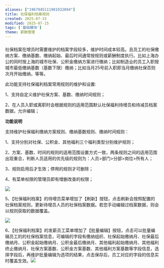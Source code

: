 ```yaml
---
aliases: ["1967945111901932094"]
title: 社保福利档案规则
created: 2025-07-15
modified: 2025-07-15
tags: ['基础模块']
theme: 薪酬管理
---
```


###

社保档案在增员时需要维护的档案字段较多，维护时间成本较高。且员工的社保缴纳方案、缴纳基数、缴纳起始、最后时间通常按规则或薪酬制度执行。比如上海办公的同时按上海的城市社保、公积金缴纳方案进行缴纳；比如制造业的员工入职按城市最低缴纳基数（基数下限）缴纳；比如当月25号前入职即当月缴纳社保否则次月开始缴纳，等等。

此功能支持社保福利档案常用规则的维护和设置:

1、支持自定义维护社保方案、基数、缴纳时间规则；

2、在人员入职或离职时会根据规则的适用范围默认社保福利待增员和待减员档案数据，允许编辑；

**功能说明**

支持维护社保福利缴纳方案规则、缴纳基数规则、缴纳时间规则：

1、支持分别对社保、公积金、其他福利三个福利类型分别维护规则；

2、方案、基数、时间的规则的适用范围设置方式一致，两条规则之间的适用范围出现重合，判断人员适用的优先级的规则为：人员>部门>分部>岗位>所有人；

3、规则启用后才生效；停用的规则才可删除；

4、有菜单权限的管理员即有增删改查的权限；

![](a95daa030213bffeecea962b78696ed7.jpg)

5、【社保福利档案】的待增员菜单增加了【刷新】按钮，点击刷新会按照配置的社保档案规则，更新待增员人员的社保档案数据。若您手动编辑过档案数据，则会以规则获取的数据覆盖。

![](f2f2f3ac8cc36626593387cfc9baa30f.jpg)

6、【社保福利档案】的发薪员工菜单增加了【批量编辑】按钮，点击可以批量编辑员工的的社保档案信息，可编辑的字段有缴纳组织、社保起始缴纳月、社保最后缴纳月、公积金起始缴纳月、公积金最后缴纳月、其他福利起始缴纳月、其他福利终止缴纳月、社保方案基数、公积金方案基数、其他福利方案基数等字段信息，选择字段后，再维护批量编辑为选项的结果，点击保存后，员工对应的字段的信息实时覆盖生效。![](69e352fb56dcfa73de25b7f508dee73d.jpg)